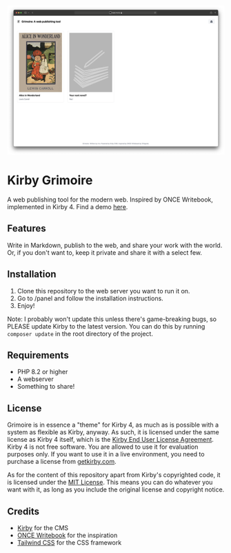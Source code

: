 ![](screenshot.png)

# Kirby Grimoire

A web publishing tool for the modern web.
Inspired by ONCE Writebook, implemented in Kirby 4.
Find a demo [here](https://read.rmv.fyi/).

## Features

Write in Markdown, publish to the web, and share your work with the world.
Or, if you don't want to, keep it private and share it with a select few.

## Installation

1. Clone this repository to the web server you want to run it on.
2. Go to /panel and follow the installation instructions.
3. Enjoy!

Note: I probably won't update this unless there's game-breaking bugs, so PLEASE update Kirby to the latest version. You can do this by running `composer update` in the root directory of the project.

## Requirements

- PHP 8.2 or higher
- A webserver
- Something to share!

## License

Grimoire is in essence a "theme" for Kirby 4, as much as is possible with a system as flexible as Kirby, anyway.
As such, it is licensed under the same license as Kirby 4 itself, which is the [Kirby End User License Agreement](https://getkirby.com/license).
Kirby 4 is not free software. You are allowed to use it for evaluation purposes only. If you want to use it in a live environment, you need to purchase a license from [getkirby.com](https://getkirby.com).

As for the content of this repository apart from Kirby's copyrighted code, it is licensed under the [MIT License](https://opensource.org/licenses/MIT).
This means you can do whatever you want with it, as long as you include the original license and copyright notice.

## Credits

- [Kirby](https://getkirby.com) for the CMS
- [ONCE Writebook](https://once.com/writebook) for the inspiration
- [Tailwind CSS](https://tailwindcss.com) for the CSS framework

